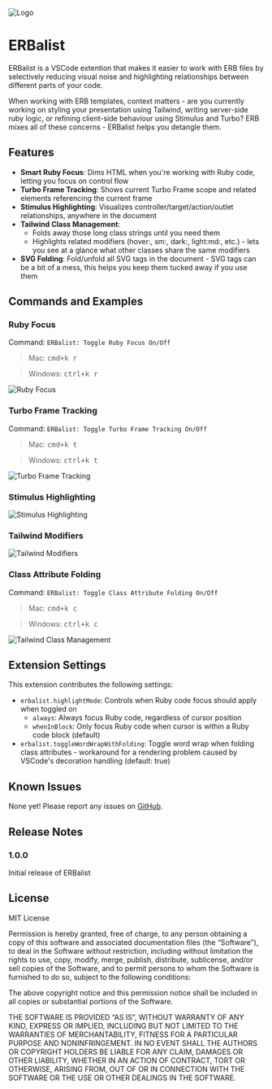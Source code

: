 ![Logo](images//erbalist-logo.png)

# ERBalist

ERBalist is a VSCode extention that makes it easier to work with ERB files by selectively reducing visual noise and highlighting relationships between different parts of your code.

When working with ERB templates, context matters - are you currently working on styling your presentation using Tailwind, writing server-side ruby logic, or refining client-side behaviour using Stimulus and Turbo? ERB mixes all of these concerns - ERBalist helps you detangle them.

## Features

- **Smart Ruby Focus**: Dims HTML when you're working with Ruby code, letting you focus on control flow
- **Turbo Frame Tracking**: Shows current Turbo Frame scope and related elements referencing the current frame
- **Stimulus Highlighting**: Visualizes controller/target/action/outlet relationships, anywhere in the document
- **Tailwind Class Management**:
  - Folds away those long class strings until you need them
  - Highlights related modifiers (hover:, sm:, dark:, light:md:, etc.) - lets you see at a glance what other classes share the same modifiers
- **SVG Folding**: Fold/unfold all SVG tags in the document - SVG tags can be a bit of a mess, this helps you keep them tucked away if you use them

## Commands and Examples

### Ruby Focus

Command: `ERBalist: Toggle Ruby Focus On/Off`

> Mac: <kbd>cmd+k r</kbd>

> Windows: <kbd>ctrl+k r</kbd>
  
![Ruby Focus](images/examples/ruby.gif)

### Turbo Frame Tracking

Command: `ERBalist: Toggle Turbo Frame Tracking On/Off`

> Mac: <kbd>cmd+k t</kbd>

> Windows: <kbd>ctrl+k t</kbd>

![Turbo Frame Tracking](images/examples/turbo.gif)

### Stimulus Highlighting

![Stimulus Highlighting](images/examples/stimulus.gif)

### Tailwind Modifiers
![Tailwind Modifiers](images/examples/tailwind.gif)

### Class Attribute Folding

Command: `ERBalist: Toggle Class Attribute Folding On/Off`

> Mac: <kbd>cmd+k c</kbd>

> Windows: <kbd>ctrl+k c</kbd>

![Tailwind Class Management](images/examples/class-attributes.gif)

## Extension Settings

This extension contributes the following settings:

* `erbalist.highlightMode`: Controls when Ruby code focus should apply when toggled on
  - `always`: Always focus Ruby code, regardless of cursor position
  - `whenInBlock`: Only focus Ruby code when cursor is within a Ruby code block (default)
* `erbalist.toggleWordWrapWithFolding`: Toggle word wrap when folding class attributes - workaround for a rendering problem caused by VSCode's decoration handling (default: true)

## Known Issues

None yet! Please report any issues on [GitHub](https://github.com/maxvolumedev/erbalist/issues).

## Release Notes

### 1.0.0

Initial release of ERBalist

## License

MIT License

Permission is hereby granted, free of charge, to any person obtaining a copy of this software and associated documentation files (the “Software”), to deal in the Software without restriction, including without limitation the rights to use, copy, modify, merge, publish, distribute, sublicense, and/or sell copies of the Software, and to permit persons to whom the Software is furnished to do so, subject to the following conditions:

The above copyright notice and this permission notice shall be included in all copies or substantial portions of the Software.

THE SOFTWARE IS PROVIDED “AS IS”, WITHOUT WARRANTY OF ANY KIND, EXPRESS OR IMPLIED, INCLUDING BUT NOT LIMITED TO THE WARRANTIES OF MERCHANTABILITY, FITNESS FOR A PARTICULAR PURPOSE AND NONINFRINGEMENT. IN NO EVENT SHALL THE AUTHORS OR COPYRIGHT HOLDERS BE LIABLE FOR ANY CLAIM, DAMAGES OR OTHER LIABILITY, WHETHER IN AN ACTION OF CONTRACT, TORT OR OTHERWISE, ARISING FROM, OUT OF OR IN CONNECTION WITH THE SOFTWARE OR THE USE OR OTHER DEALINGS IN THE SOFTWARE.